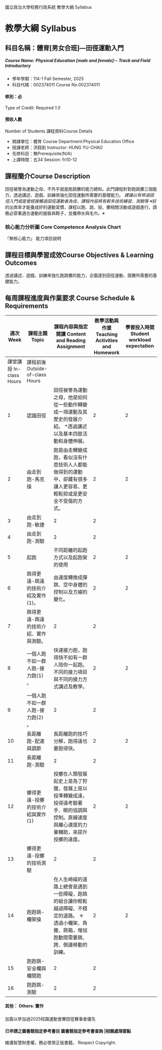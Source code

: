 國立政治大學校務行政系統 教學大綱 Syllabus
# 教學大綱 Syllabus
##  科目名稱：體育[男女合班]—田徑運動入門
#####  Course Name: Physical Education [male and female]-- Track and Field Introductory
  * 學年學期：114-1 Fall Semester, 2025 
  * 科目代碼：002374011 Course No.002374011
#### 修別：必
Type of Credit: Required 
_1.0_
#### 預收人數
Number of Students
課程資料Course Details
  * 開課單位：體育 Course Department:Physical Education Office 
  * 授課老師：洪鈺釗 Instructor: HUNG YU-CHAO 
  * 先修科目：無Prerequisite(N/A)
  * 上課時間：五34 Session: fri10-12
##  課程簡介Course Description
田徑被譽為運動之母，不外乎就是跑跳擲的能力總和。此門課程針對跑跳擲三個能力，透過講述、遊戲、訓練來強化田徑運動所需要的基礎能力。
*建議以有修過田徑入門或是曾經接觸過田徑運動者為佳，課程內容將有較多技術練習、測驗等*
※好的出席率才能養成好的運動習慣，課程以跑、跳、投、擲相關活動或遊戲進行，請務必穿著適合運動的服裝與鞋子，並攜帶水與毛巾。※
###  核心能力分析圖 Core Competence Analysis Chart
「無核心能力」 
能力項目說明
##  課程目標與學習成效Course Objectives & Learning Outcomes 
透過講述、遊戲、訓練來強化跑跳擲的能力，企圖達到田徑運動、競賽所需要的基礎能力。
##  每周課程進度與作業要求 Course Schedule & Requirements
週次 Week |  課程主題 Topic |  課程內容與指定閱讀 Content and Reading Assignment |  教學活動與作業 Teaching Activities and Homework |  學習投入時間 Student workload expectation  
---|---|---|---|---  
課堂講授 In-class Hours |  課程前後 Outside-of-class Hours  
1 |  認識田徑 |  田徑被譽為運動之母，他是如何從一些動作轉變成一項運動及其歷史的發展介紹。 *透過講述以及基本四肢活動和身體伸展。 |  2 |  2  
2 |  由走到跑-馬克操 |  跑是由走轉變成跑，看似沒有什麼技術人人都能做得到的運動中，卻藏有很多讓人更容易、更輕鬆抑或是更安全不受傷的方式。 |  2 |  2  
3 |  由走到跑-敏捷 |  2 |  2  
4 |  由走到跑-測驗 |  2 |  2  
5 |  起跑 |  不同距離的起跑方式以及起跑架的使用 |  2 |  2  
6 |  跳得更遠-跳遠的技術介紹及實作(1)。 |  由速度轉換成彈跳、空中身體的控制以及方線的變化。 |  2 |  2  
7 |  跳得更遠-跳遠的技術介紹、實作與測驗。 |  2 |  2  
8 |  一個人跑不如一群人跑-接力跑(1) 。 |  快速接力跑，跑得快不如有一群人陪你一起跑。 不同的接力項目與不同的接力方式講述及教學。 |  2 |  2  
9 |  一個人跑不如一群人跑-接力跑(2) 。 |  2 |  2  
10 |  長距離跑-配速與調節 |  長距離跑的技巧分解，跑得遠也要跑得快。 |  2 |  2  
11 |  長距離跑-測驗 |  2 |  2  
12 |  擲得更遠-投擲的技術介紹與實作(1) |  投擲在人類發展起史上是為了狩獵，發展上是以投準轉變成遠，投得遠考驗著手、眼的協調與控制。直線速度與離心速度的力量輔助，來提升投擲的遠度。 |  2 |  2  
13 |  擲得更遠-投擲的技術測驗 |  2 |  2  
14 | 跑跑跳-欄架操 |  在人生崎嶇的道路上總會是遇到一些障礙，跑跳的組合讓你輕鬆越過障礙、不穩定的道路。 ＊透過小欄架、角錐、跳箱，增加跑動間需要跳、跨、側邊移動的訓練。 |  2 |  2  
15 | 跑跑跳-安全欄與欄間跑 |  2 |  2  
16 |  跑跑跳-測驗 |  2 |  2  
####  其他： Others: 實作 
###
加簽以參加過2025校園運動會賽田徑賽事者優先
####  已申請之圖書館指定參考書目  圖書館指定參考書查詢 |相關處理要點
維護智慧財產權，務必使用正版書籍。 Respect Copyright.